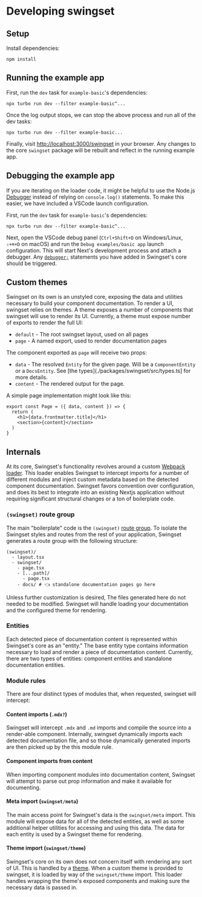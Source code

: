 # Developing swingset

## Setup

Install dependencies:

```shell-session
npm install
```

## Running the example app

First, run the `dev` task for `example-basic`'s dependencies:

```shell-session
npx turbo run dev --filter example-basic^...
```

Once the log output stops, we can stop the above process and run all of the dev tasks:

```shell-session
npx turbo run dev --filter example-basic...
```

Finally, visit <http://localhost:3000/swingset> in your browser. Any changes to the core `swingset` package will be rebuilt and reflect in the running example app.

## Debugging the example app

If you are iterating on the loader code, it might be helpful to use the Node.js [Debugger](https://nodejs.org/api/debugger.html) instead of relying on `console.log()` statements. To make this easier, we have included a VSCode launch configuration.

First, run the `dev` task for `example-basic`'s dependencies:

```shell-session
npx turbo run dev --filter example-basic^...
```

Next, open the VSCode debug panel (`Ctrl+Shift+D` on Windows/Linux, `⇧+⌘+D` on macOS) and run the `Debug examples/basic app` launch configuration. This will start Next's development process and attach a debugger. Any [`debugger;`](https://developer.mozilla.org/en-US/docs/Web/JavaScript/Reference/Statements/debugger) statements you have added in Swingset's core should be triggered.

## Custom themes

Swingset on its own is an unstyled core, exposing the data and utilities necessary to build your component documentation. To render a UI, swingset relies on themes. A theme exposes a number of components that swingset will use to render its UI. Currently, a theme must expose number of exports to render the full UI:

- `default` - The root swingset layout, used on all pages
- `page` - A named export, used to render documentation pages

The component exported as `page` will receive two props:

- `data` - The resolved `Entity` for the given page. Will be a `ComponentEntity` or a `DocsEntity`. See [the types](./packages/swingset/src/types.ts] for more details.
- `content` - The rendered output for the page.

A simple page implementation might look like this:

```tsx
export const Page = ({ data, content }) => {
  return (
    <h1>{data.frontmatter.title}</h1>
    <section>{content}</section>
  )
}
```

## Internals

At its core, Swingset's functionality revolves around a custom [Webpack loader](https://webpack.js.org/concepts/loaders). This loader enables Swingset to intercept imports for a number of different modules and inject custom metadata based on the detected component documentation. Swingset favors convention over configuration, and does its best to integrate into an existing Nextjs application without requiring significant structural changes or a ton of boilerplate code.

### `(swingset)` route group

The main "boilerplate" code is the `(swingset)` [route group](https://nextjs.org/docs/app/building-your-application/routing/route-groups). To isolate the Swingset styles and routes from the rest of your application, Swingset generates a route group with the following structure:

```
(swingset)/
  - layout.tsx
  - swingset/
    - page.tsx
    - [...path]/
      - page.tsx
    - docs/ # 👈 standalone documentation pages go here
```

Unless further customization is desired, The files generated here do not needed to be modified. Swingset will handle loading your documentation and the configured theme for rendering.

### Entities

Each detected piece of documentation content is represented within Swingset's core as an "entity." The base entity type contains information necessary to load and render a piece of documentation content. Currently, there are two types of entities: component entities and standalone documentation entities.

### Module rules

There are four distinct types of modules that, when requested, swingset will intercept:

#### Content imports (`.mdx?`)

Swingset will intercept `.mdx` and `.md` imports and compile the source into a render-able component. Internally, swingset dynamically imports each detected documentation file, and so those dynamically generated imports are then picked up by the this module rule.

#### Component imports from content

When importing component modules into documentation content, Swingset will attempt to parse out prop information and make it available for documenting.

#### Meta import (`swingset/meta`)

The main access point for Swingset's data is the `swingset/meta` import. This module will expose data for all of the detected entities, as well as some additional helper utilities for accessing and using this data. The data for each entity is used by a Swingset theme for rendering.

#### Theme import (`swingset/theme`)

Swingset's core on its own does not concern itself with rendering any sort of UI. This is handled by a [theme](#custom-themes). When a custom theme is provided to swingset, it is loaded by way of the `swingset/theme` import. This loader handles wrapping the theme's exposed components and making sure the necessary data is passed in.
